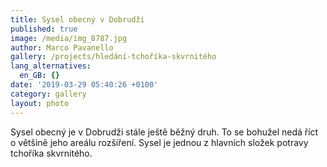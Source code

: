 ```yaml
---
title: Sysel obecný v Dobrudži
published: true
image: /media/img_8787.jpg
author: Marco Pavanello
gallery: /projects/hledání-tchoříka-skvrnitého
lang_alternatives:
  en_GB: {}
date: '2019-03-29 05:40:26 +0100'
category: gallery
layout: photo
---
```

Sysel obecný je v Dobrudži stále ještě běžný druh. To se bohužel nedá říct o většině jeho areálu rozšíření. Sysel je jednou z hlavních složek potravy tchoříka skvrnitého.
